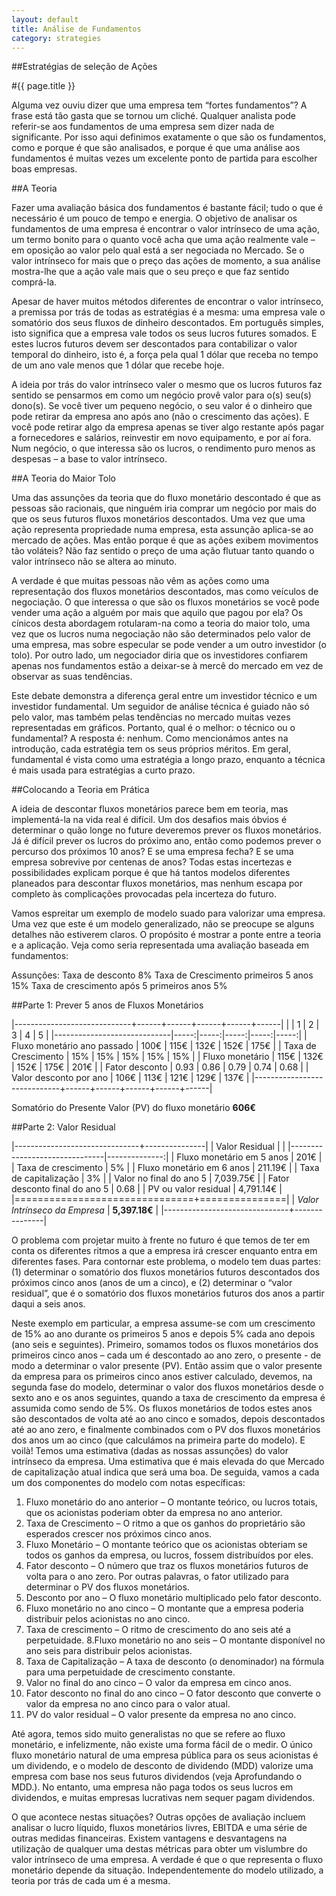 ```yaml
---
layout: default
title: Análise de Fundamentos
category: strategies
---
```


##Estratégias de seleção de Ações

#{{ page.title }}

Alguma vez ouviu dizer que uma empresa tem “fortes fundamentos”? A frase está tão gasta que se tornou um cliché. Qualquer analista pode referir-se aos fundamentos de uma empresa sem dizer nada de significante. Por isso aqui definimos exatamente o que são os fundamentos, como e porque é que são analisados, e porque é que uma análise aos fundamentos é muitas vezes um excelente ponto de partida para escolher boas empresas.

##A Teoria

Fazer uma avaliação básica dos fundamentos é bastante fácil; tudo o que é necessário é um pouco de tempo e energia. O objetivo de analisar os fundamentos de uma empresa é encontrar o valor intrínseco de uma ação, um termo bonito para o quanto você acha que uma ação realmente vale – em oposição ao valor pelo qual está a ser negociada no Mercado. Se o valor intrínseco for mais que o preço das ações de momento, a sua análise mostra-lhe que a ação vale mais que o seu preço e que faz sentido comprá-la.

Apesar de haver muitos métodos diferentes de encontrar o valor intrínseco, a premissa por trás de todas as estratégias é a mesma: uma empresa vale o somatório dos seus fluxos de dinheiro descontados. Em português simples, isto significa que a empresa vale todos os seus lucros futures somados. E estes lucros futuros devem ser descontados para contabilizar o valor temporal do dinheiro, isto é, a força pela qual 1 dólar que receba no tempo de um ano vale menos que 1 dólar que recebe hoje.

A ideia por trás do valor intrínseco valer o mesmo que os lucros futuros faz sentido se pensarmos em como um negócio provê valor para o(s) seu(s) dono(s). Se você tiver um pequeno negócio, o seu valor é o dinheiro que pode retirar da empresa ano após ano (não o crescimento das ações). E você pode retirar algo da empresa apenas se tiver algo restante após pagar a fornecedores e salários, reinvestir em novo equipamento, e por aí fora. Num negócio, o que interessa são os lucros, o rendimento puro menos as despesas – a base to valor intrínseco.

##A Teoria do Maior Tolo

Uma das assunções da teoria que do fluxo monetário descontado é que as pessoas são racionais, que ninguém iria comprar um negócio por mais do que os seus futuros fluxos monetários descontados. Uma vez que uma ação representa propriedade numa empresa, esta assunção aplica-se ao mercado de ações. Mas então porque é que as ações exibem movimentos tão voláteis? Não faz sentido o preço de uma ação flutuar tanto quando o valor intrínseco não se altera ao minuto.

A verdade é que muitas pessoas não vêm as ações como uma representação dos fluxos monetários descontados, mas como veículos de negociação. O que interessa o que são os fluxos monetários se você pode vender uma ação a alguém por mais que aquilo que pagou por ela?  Os cínicos desta abordagem rotularam-na como a teoria do maior tolo, uma vez que os lucros numa negociação não são determinados pelo valor de uma empresa, mas sobre especular se pode vender a um outro investidor (o tolo). Por outro lado, um negociador diria que os investidores confiarem apenas nos fundamentos estão a deixar-se à mercê do mercado em vez de observar as suas tendências.

Este debate demonstra a diferença geral entre um investidor técnico e um investidor fundamental. Um seguidor de análise técnica é guiado não só pelo valor, mas também pelas tendências no mercado muitas vezes representadas em gráficos. Portanto, qual é o melhor: o técnico ou o fundamental? A resposta é: nenhum. Como mencionámos antes na introdução, cada estratégia tem os seus próprios méritos. Em geral, fundamental é vista como uma estratégia a longo prazo, enquanto a técnica é mais usada para estratégias a curto prazo.

##Colocando a Teoria em Prática

A ideia de descontar fluxos monetários parece bem em teoria, mas implementá-la na vida real é difícil. Um dos desafios mais óbvios é determinar o quão longe no future deveremos prever os fluxos monetários. Já é difícil prever os lucros do próximo ano, então como podemos prever o percurso dos próximos 10 anos? E se uma empresa fecha? E se uma empresa sobrevive por centenas de anos? Todas estas incertezas e possibilidades explicam porque é que há tantos modelos diferentes planeados para descontar fluxos monetários, mas nenhum escapa por completo às complicações provocadas pela incerteza do futuro.

Vamos espreitar um exemplo de modelo suado para valorizar uma empresa. Uma vez que este é um modelo generalizado, não se preocupe se alguns detalhes não estiverem claros. O propósito é mostrar a ponte entre a teoria e a aplicação. Veja como seria representada uma avaliação baseada em fundamentos:

Assunções:
Taxa de desconto 8%
Taxa de Crescimento primeiros 5 anos 15%
Taxa de crescimento após 5 primeiros anos 5%

##Parte 1: Prever 5 anos de Fluxos Monetários

|-----------------------------+------+------+------+------+------|
|                             | 1    | 2    | 3    | 4    | 5    |
|-----------------------------|-----:|-----:|-----:|-----:|-----:|
| Fluxo monetário ano passado | 100€ | 115€ | 132€ | 152€ | 175€ |
| Taxa de Crescimento         | 15%  | 15%  | 15%  | 15%  | 15%  |
| Fluxo monetário             | 115€ | 132€ | 152€ | 175€ | 201€ |
| Fator desconto              | 0.93 | 0.86 | 0.79 | 0.74 | 0.68 |
| Valor desconto por ano      | 106€ | 113€ | 121€ | 129€ | 137€ |
|-----------------------------+------+------+------+------+------|

Somatório do Presente Valor (PV) do fluxo monetário __606€__

##Parte 2: Valor Residual

|-------------------------------+---------------|
| Valor Residual                |               |
|-------------------------------|--------------:|
| Fluxo monetário em 5 anos     | 201€          |
| Taxa de crescimento           | 5%            |
| Fluxo monetário em 6 anos     | 211.19€       |
| Taxa de capitalização         | 3%            |
| Valor no final do ano 5       | 7,039.75€     |
| Fator desconto final do ano 5 | 0.68          |
| PV ou valor residual          | 4,791.14€     |
|===============================+===============|
| _Valor Intrínseco da Empresa_ | __5,397.18€__ |
|-------------------------------+---------------|

O problema com projetar muito à frente no futuro é que temos de ter em conta os diferentes ritmos a que a empresa irá crescer enquanto entra em diferentes fases. Para contornar este problema, o modelo tem duas partes: (1) determinar o somatório dos fluxos monetários futuros descontados dos próximos cinco anos (anos de um a cinco), e (2) determinar o “valor residual”, que é o somatório dos fluxos monetários futuros dos anos a partir daqui a seis anos.

Neste exemplo em particular, a empresa assume-se com um crescimento de 15% ao ano durante os primeiros 5 anos e depois 5% cada ano depois (ano seis e seguintes). Primeiro, somamos todos os fluxos monetários dos primeiros cinco anos – cada um é descontado ao ano zero, o presente - de modo a determinar o valor presente (PV). Então assim que o valor presente da empresa para os primeiros cinco anos estiver calculado, devemos, na segunda fase do modelo, determinar o valor dos fluxos monetários desde o sexto ano e os anos seguintes, quando a taxa de crescimento da empresa é assumida como sendo de 5%. Os fluxos monetários de todos estes anos são descontados de volta até ao ano cinco e somados, depois descontados até ao ano zero, e finalmente combinados com o PV dos fluxos monetários dos anos um ao cinco (que calculámos na primeira parte do modelo). E voilà! Temos uma estimativa (dadas as nossas assunções) do valor intrínseco da empresa. Uma estimativa que é mais elevada do que Mercado de capitalização atual indica que será uma boa. De seguida, vamos a cada um dos componentes do modelo com notas específicas:

1. Fluxo monetário do ano anterior – O montante teórico, ou lucros totais, que os acionistas poderiam obter da empresa no ano anterior.
2. Taxa de Crescimento – O ritmo a que os ganhos do proprietário são esperados crescer nos próximos cinco anos.
3. Fluxo Monetário – O montante teórico que os acionistas obteriam se todos os ganhos da empresa, ou lucros, fossem distribuídos por eles.
4. Fator desconto – O número que traz os fluxos monetários futuros de volta para o ano zero. Por outras palavras, o fator utilizado para determinar o PV dos fluxos monetários.
5. Desconto por ano – O fluxo monetário multiplicado pelo fator desconto.
6. Fluxo monetário no ano cinco – O montante que a empresa poderia distribuir pelos acionistas no ano cinco.
7. Taxa de crescimento – O ritmo de crescimento do ano seis até a perpetuidade.
8.Fluxo monetário no ano seis – O montante disponível no ano seis para distribuir pelos acionistas.
9. Taxa de Capitalização – A taxa de desconto (o denominador) na fórmula para uma perpetuidade de crescimento constante.
10. Valor no final do ano cinco – O valor da empresa em cinco anos.
11. Fator desconto no final do ano cinco – O fator desconto que converte o valor da empresa no ano cinco para o valor atual.
12. PV do valor residual – O valor presente da empresa no ano cinco.

Até agora, temos sido muito generalistas no que se refere ao fluxo monetário, e infelizmente, não existe uma forma fácil de o medir. O único fluxo monetário natural de uma empresa pública para os seus acionistas é um dividendo, e o modelo de desconto de dividendo (MDD) valorize uma empresa com base nos seus futuros dividendos (veja Aprofundando o MDD.). No entanto, uma empresa não paga todos os seus lucros em dividendos, e muitas empresas lucrativas nem sequer pagam dividendos.

O que acontece nestas situações? Outras opções de avaliação incluem analisar o lucro líquido, fluxos monetários livres, EBITDA e uma série de outras medidas financeiras. Existem vantagens e desvantagens na utilização de qualquer uma destas métricas para obter um vislumbre do valor intrínseco de uma empresa. A verdade é que o que representa o fluxo monetário depende da situação. Independentemente do modelo utilizado, a teoria por trás de cada um é a mesma.
